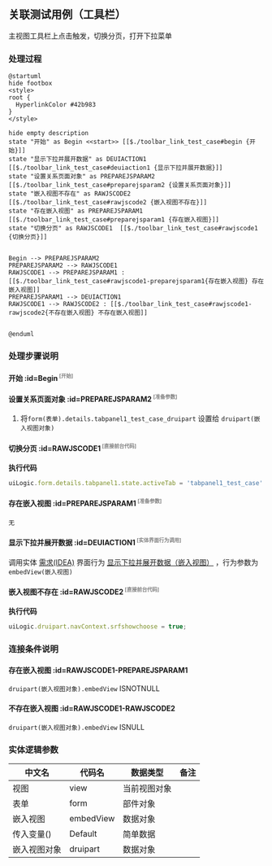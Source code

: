 ## 关联测试用例（工具栏） <!-- {docsify-ignore-all} -->

   主视图工具栏上点击触发，切换分页，打开下拉菜单

### 处理过程

```plantuml
@startuml
hide footbox
<style>
root {
  HyperlinkColor #42b983
}
</style>

hide empty description
state "开始" as Begin <<start>> [[$./toolbar_link_test_case#begin {开始}]]
state "显示下拉并展开数据" as DEUIACTION1  [[$./toolbar_link_test_case#deuiaction1 {显示下拉并展开数据}]]
state "设置关系页面对象" as PREPAREJSPARAM2  [[$./toolbar_link_test_case#preparejsparam2 {设置关系页面对象}]]
state "嵌入视图不存在" as RAWJSCODE2  [[$./toolbar_link_test_case#rawjscode2 {嵌入视图不存在}]]
state "存在嵌入视图" as PREPAREJSPARAM1  [[$./toolbar_link_test_case#preparejsparam1 {存在嵌入视图}]]
state "切换分页" as RAWJSCODE1  [[$./toolbar_link_test_case#rawjscode1 {切换分页}]]


Begin --> PREPAREJSPARAM2
PREPAREJSPARAM2 --> RAWJSCODE1
RAWJSCODE1 --> PREPAREJSPARAM1 : [[$./toolbar_link_test_case#rawjscode1-preparejsparam1{存在嵌入视图} 存在嵌入视图]]
PREPAREJSPARAM1 --> DEUIACTION1
RAWJSCODE1 --> RAWJSCODE2 : [[$./toolbar_link_test_case#rawjscode1-rawjscode2{不存在嵌入视图} 不存在嵌入视图]]


@enduml
```


### 处理步骤说明

#### 开始 :id=Begin<sup class="footnote-symbol"> <font color=gray size=1>[开始]</font></sup>




#### 设置关系页面对象 :id=PREPAREJSPARAM2<sup class="footnote-symbol"> <font color=gray size=1>[准备参数]</font></sup>



1. 将`form(表单).details.tabpanel1_test_case_druipart` 设置给  `druipart(嵌入视图对象)`

#### 切换分页 :id=RAWJSCODE1<sup class="footnote-symbol"> <font color=gray size=1>[直接前台代码]</font></sup>



<p class="panel-title"><b>执行代码</b></p>

```javascript
uiLogic.form.details.tabpanel1.state.activeTab = 'tabpanel1_test_case'
```

#### 存在嵌入视图 :id=PREPAREJSPARAM1<sup class="footnote-symbol"> <font color=gray size=1>[准备参数]</font></sup>




    无

#### 显示下拉并展开数据 :id=DEUIACTION1<sup class="footnote-symbol"> <font color=gray size=1>[实体界面行为调用]</font></sup>



调用实体 [需求(IDEA)](module/ProdMgmt/idea.md) 界面行为 [显示下拉并展开数据（嵌入视图）](module/ProdMgmt/idea#界面行为) ，行为参数为`embedView(嵌入视图)`

#### 嵌入视图不存在 :id=RAWJSCODE2<sup class="footnote-symbol"> <font color=gray size=1>[直接前台代码]</font></sup>



<p class="panel-title"><b>执行代码</b></p>

```javascript
uiLogic.druipart.navContext.srfshowchoose = true;
```

### 连接条件说明
#### 存在嵌入视图 :id=RAWJSCODE1-PREPAREJSPARAM1

```druipart(嵌入视图对象).embedView``` ISNOTNULL
#### 不存在嵌入视图 :id=RAWJSCODE1-RAWJSCODE2

```druipart(嵌入视图对象).embedView``` ISNULL


### 实体逻辑参数

|    中文名   |    代码名    |  数据类型      |备注 |
| --------| --------| --------  | --------   |
|视图|view|当前视图对象||
|表单|form|部件对象||
|嵌入视图|embedView|数据对象||
|传入变量(<i class="fa fa-check"/></i>)|Default|简单数据||
|嵌入视图对象|druipart|数据对象||
